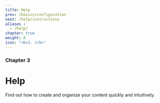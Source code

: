 ```yaml
---
title: Help
prev: /basics/configuration
next: /help/instructions
aliases :
  - /help/
chapter: true
weight: 0
icon: "<b>3. </b>"
---
```


### Chapter 3

# Help

Find out how to create and organize your content quickly and intuitively.
